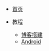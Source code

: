 <!-- docs/_sidebar.md -->

* [首页](README)
  
* 教程
  * [博客搭建](guide/blog_guide.md "个人博客搭建指北") 
  * [Android](guide/android.md)